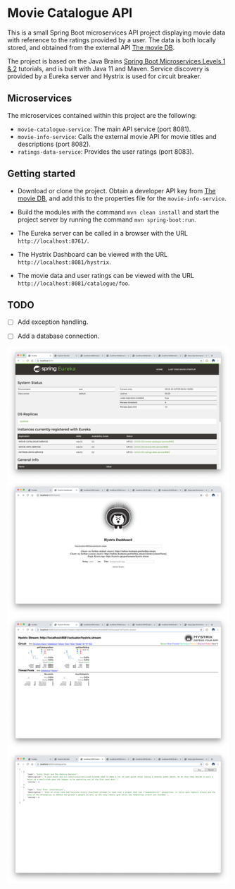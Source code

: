 # Movie Catalogue API

This is a small Spring Boot microservices API project displaying movie data with reference to the ratings provided by a user. The data is both locally stored, and obtained from the external API [The movie DB](https://www.themoviedb.org/documentation/api).

The project is based on the Java Brains [Spring Boot Microservices Levels 1 & 2](https://www.youtube.com/watch?v=y8IQb4ofjDo&list=PLqq-6Pq4lTTZSKAFG6aCDVDP86Qx4lNas) tutorials, and is built with Java 11 and Maven. Service discovery is provided by a Eureka server and Hystrix is used for circuit breaker.

## Microservices

The microservices contained within this project are the following:
* `movie-catalogue-service`: The main API service (port 8081).
* `movie-info-service`: Calls the external movie API for movie titles and descriptions (port 8082).
* `ratings-data-service`: Provides the user ratings (port 8083).

## Getting started

* Download or clone the project. Obtain a developer API key from [The movie DB](https://www.themoviedb.org/documentation/api), and add this to the properties file for the `movie-info-service`.

* Build the modules with the command `mvn clean install` and start the project server by running the command `mvn spring-boot:run`.

* The Eureka server can be called in a browser with the URL `http://localhost:8761/`.
* The Hystrix Dashboard can be viewed with the URL `http://localhost:8081/hystrix`.
* The movie data and user ratings can be viewed with the URL `http://localhost:8081/catalogue/foo`.

## TODO

- [ ] Add exception handling.
- [ ] Add a database connection.


<p align="center">
  <img src="images/screenShot-01.png"/>
  <img src="images/screenShot-02.png"/>
  <img src="images/screenShot-03.png"/>
  <img src="images/screenShot-04.png"/>
</p>
